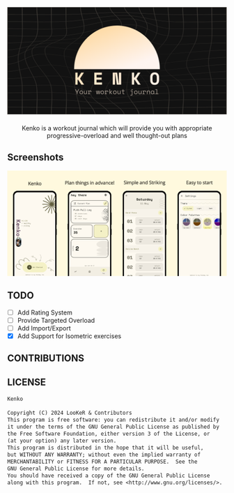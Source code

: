 <div align="center">

<img width="" src="metadata/en-US/images/featureGraphic.png" alt="Kenko" align="center">


### 
###
###
Kenko is a workout journal which will provide you with appropriate progressive-overload and well thought-out plans
##

<div align="left">

## Screenshots
<img src="metadata/en-US/images/phoneScreenshots/1.png" width="25%" /><img src="metadata/en-US/images/phoneScreenshots/2.png" width="25%" /><img src="metadata/en-US/images/phoneScreenshots/3.png" width="25%" /><img src="metadata/en-US/images/phoneScreenshots/4.png" width="25%" />

## TODO
- [ ] Add Rating System
- [ ] Provide Targeted Overload 
- [ ] Add Import/Export
- [x] Add Support for Isometric exercises

## CONTRIBUTIONS

## LICENSE
```
Kenko

Copyright (C) 2024 LooKeR & Contributors
This program is free software: you can redistribute it and/or modify
it under the terms of the GNU General Public License as published by
the Free Software Foundation, either version 3 of the License, or
(at your option) any later version.
This program is distributed in the hope that it will be useful,
but WITHOUT ANY WARRANTY; without even the implied warranty of
MERCHANTABILITY or FITNESS FOR A PARTICULAR PURPOSE.  See the
GNU General Public License for more details.
You should have received a copy of the GNU General Public License
along with this program.  If not, see <http://www.gnu.org/licenses/>.
```
